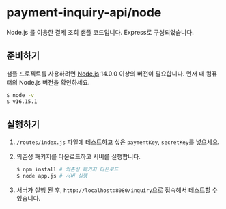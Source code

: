 # payment-inquiry-api/node

Node.js 를 이용한 결제 조회 샘플 코드입니다. Express로 구성되었습니다.

## 준비하기

샘플 프로젝트를 사용하려면 [Node.js](https://nodejs.org/ko/) 14.0.0 이상의 버전이 필요합니다. 먼저 내 컴퓨터의 Node.js 버전을 확인하세요.

```sh
$ node -v
$ v16.15.1
```

## 실행하기

1. `/routes/index.js` 파일에 테스트하고 싶은 `paymentKey`, `secretKey`를 넣으세요.

2. 의존성 패키지를 다운로드하고 서버를 실행합니다.

   ```sh
   $ npm install # 의존성 패키지 다운로드
   $ node app.js # 서버 실행
   ```

3. 서버가 실행 된 후, `http://localhost:8080/inquiry`으로 접속해서 테스트할 수 있습니다.
